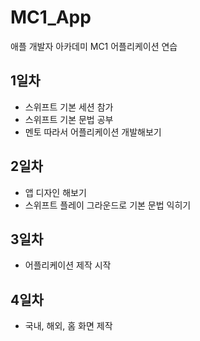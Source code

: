 # MC1_App
애플 개발자 아카데미 MC1 어플리케이션 연습

## 1일차
- 스위프트 기본 세션 참가
- 스위프트 기본 문법 공부
- 멘토 따라서 어플리케이션 개발해보기

## 2일차
- 앱 디자인 해보기
- 스위프트 플레이 그라운드로 기본 문법 익히기

## 3일차
- 어플리케이션 제작 시작

## 4일차
- 국내, 해외, 홈 화면 제작
